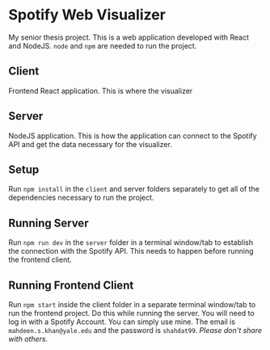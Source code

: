 # Spotify Web Visualizer

My senior thesis project. This is a web application developed with React and NodeJS. `node` and `npm` are needed to run the project.

## Client
Frontend React application. This is where the visualizer 

## Server
NodeJS application. This is how the application can connect to the Spotify API and get the data necessary for the visualizer.

## Setup
Run `npm install` in the `client` and server folders separately to get all of the dependencies necessary to run the project.

## Running Server
Run `npm run dev` in the `server` folder in a terminal window/tab to establish the connection with the Spotify API. This needs to happen before running the frontend client.

## Running Frontend Client
Run `npm start` inside the client folder in a separate terminal window/tab to run the frontend project. Do this while running the server. You will need to log in with a Spotify Account. You can simply use mine. The email is `mahdeen.s.khan@yale.edu` and the password is `shahdat99`. *Please don't share with others.*